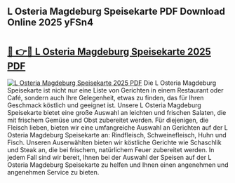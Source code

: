 ## L Osteria Magdeburg Speisekarte PDF Download Online 2025 yFSn4

# <h2><a href="http://gc8g08.nevu.top/?p=L+Osteria+Magdeburg+Speisekarte">🔗 👉🔴 L Osteria Magdeburg Speisekarte 2025 PDF</a></h2>

[![L Osteria Magdeburg Speisekarte 2025 PDF](https://i.imgur.com/dBaPXMq.png)](http://gc8g08.nevu.top/?p=L+Osteria+Magdeburg+Speisekarte)
Die L Osteria Magdeburg Speisekarte ist nicht nur eine Liste von Gerichten in einem Restaurant oder Café, sondern auch Ihre Gelegenheit, etwas zu finden, das für Ihren Geschmack köstlich und geeignet ist. Unsere L Osteria Magdeburg Speisekarte bietet eine große Auswahl an leichten und frischen Salaten, die mit frischem Gemüse und Obst zubereitet werden. Für diejenigen, die Fleisch lieben, bieten wir eine umfangreiche Auswahl an Gerichten auf der L Osteria Magdeburg Speisekarte an: Rindfleisch, Schweinefleisch, Huhn und Fisch. Unseren Auserwählten bieten wir köstliche Gerichte wie Schaschlik und Steak an, die bei frischem, natürlichem Feuer zubereitet werden. In jedem Fall sind wir bereit, Ihnen bei der Auswahl der Speisen auf der L Osteria Magdeburg Speisekarte zu helfen und Ihnen einen angenehmen und angenehmen Service zu bieten.
